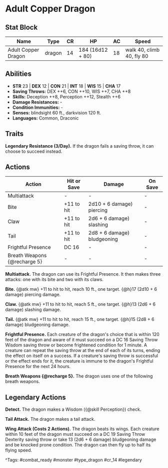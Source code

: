 # Adult Copper Dragon

## Stat Block

| Name | Type | CR | HP | AC | Speed |
|------|------|----|----|----|-------|
| Adult Copper Dragon | dragon | 14 | 184 (16d12 + 80) | 18 | walk 40, climb 40, fly 80 |

## Abilities

- **STR** 23 | **DEX** 12 | **CON** 21 | **INT** 18 | **WIS** 15 | **CHA** 17
- **Saving Throws:** DEX ++6, CON ++10, WIS ++7, CHA ++8  
- **Skills:** Deception ++8, Perception ++12, Stealth ++6  
- **Damage Resistances:** -  
- **Condition Immunities:** -  
- **Senses:** blindsight 60 ft., darkvision 120 ft.  
- **Languages:** Common, Draconic

## Traits

**Legendary Resistance (3/Day).** If the dragon fails a saving throw, it can choose to succeed instead.


## Actions

| Action | Hit or Save | Damage | On Save |
|--------|--------------|--------|----------|
| Multiattack | - | - | - |
| Bite | +11 to hit | 2d10 + 6 damage) piercing | - |
| Claw | +11 to hit | 2d6 + 6 damage) slashing | - |
| Tail | +11 to hit | 2d8 + 6 damage) bludgeoning | - |
| Frightful Presence | DC 16 | - | - |
| Breath Weapons {@recharge 5} | - | - | - |

**Multiattack.** The dragon can use its Frightful Presence. It then makes three attacks: one with its bite and two with its claws.

**Bite.** {@atk mw} +11 to hit to hit, reach 10 ft., one target. {@h}17 (2d10 + 6 damage) piercing damage.

**Claw.** {@atk mw} +11 to hit to hit, reach 5 ft., one target. {@h}13 (2d6 + 6 damage) slashing damage.

**Tail.** {@atk mw} +11 to hit to hit, reach 15 ft., one target. {@h}15 (2d8 + 6 damage) bludgeoning damage.

**Frightful Presence.** Each creature of the dragon's choice that is within 120 feet of the dragon and aware of it must succeed on a DC 16 Saving Throw Wisdom saving throw or become frightened condition for 1 minute. A creature can repeat the saving throw at the end of each of its turns, ending the effect on itself on a success. If a creature's saving throw is successful or the effect ends for it, the creature is immune to the dragon's Frightful Presence for the next 24 hours.

**Breath Weapons {@recharge 5}.** The dragon uses one of the following breath weapons.

## Legendary Actions

**Detect.** The dragon makes a Wisdom ({@skill Perception}) check.

**Tail Attack.** The dragon makes a tail attack.

**Wing Attack (Costs 2 Actions).** The dragon beats its wings. Each creature within 10 feet of the dragon must succeed on a DC 19 Saving Throw Dexterity saving throw or take 13 (2d6 + 6 damage) bludgeoning damage and be knocked prone condition. The dragon can then fly up to half its flying speed.



^Tags: #combat_ready #monster #type_dragon #cr_14 #legendary